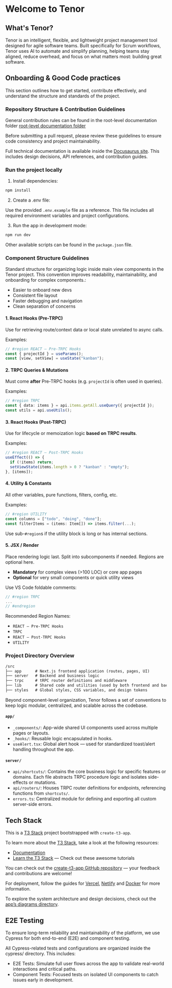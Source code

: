 # Welcome to Tenor

## What's Tenor?

Tenor is an intelligent, flexible, and lightweight project management tool designed for agile software teams.
Built specifically for Scrum workflows, Tenor uses AI to automate and simplify planning, helping teams stay aligned, reduce overhead, and focus on what matters most: building great software.

## Onboarding & Good Code practices

This section outlines how to get started, contribute effectively, and understand the structure and standards of the project.

### Repository Structure & Contribution Guidelines

General contribution rules can be found in the root-level documentation folder [root-level documentation folder](../README.md)

Before submitting a pull request, please review these guidelines to ensure code consistency and project maintainability.

Full technical documentation is available inside the [Docusaurus site](../tenor_docs/). This includes design decisions, API references, and contribution guides.

### Run the project locally

1. Install dependencies:

```bash
npm install
```

2. Create a .env file:

Use the provided `.env.example` file as a reference. This file includes all required environment variables and project configurations.

3. Run the app in development mode:

```bash
npm run dev
```

Other available scripts can be found in the `package.json` file.

### Component Structure Guidelines

Standard structure for organizing logic inside main view components in the Tenor project. This convention improves readability, maintainability, and onboarding for complex components.:

- Easier to onboard new devs
- Consistent file layout
- Faster debugging and navigation
- Clean separation of concerns

#### 1. React Hooks (Pre-TRPC)

Use for retrieving route/context data or local state unrelated to async calls.

Examples:

```ts
// #region REACT – Pre-TRPC Hooks
const { projectId } = useParams();
const [view, setView] = useState("kanban");
```

#### 2. TRPC Queries & Mutations

Must come **after** Pre-TRPC hooks (e.g. `projectId` is often used in queries).

Examples:

```ts
// #region TRPC
const { data: items } = api.items.getAll.useQuery({ projectId });
const utils = api.useUtils();
```

#### 3. React Hooks (Post-TRPC)

Use for lifecycle or memoization logic **based on TRPC results**.

Examples:

```ts
// #region REACT – Post-TRPC Hooks
useEffect(() => {
  if (!items) return;
  setViewState(items.length > 0 ? "kanban" : "empty");
}, [items]);
```

#### 4. Utility & Constants

All other variables, pure functions, filters, config, etc.

Examples:

```ts
// #region UTILITY
const columns = ["todo", "doing", "done"];
const filterItems = (items: Item[]) => items.filter(...);
```

Use sub-`#region`s if the utility block is long or has internal sections.

#### 5. JSX / Render

Place rendering logic last. Split into subcomponents if needed. Regions are optional here.

- **Mandatory** for complex views (>100 LOC) or core app pages
- **Optional** for very small components or quick utility views

Use VS Code foldable comments:

```ts
// #region TRPC
...
// #endregion
```

Recommended Region Names:

- `REACT – Pre-TRPC Hooks`
- `TRPC`
- `REACT – Post-TRPC Hooks`
- `UTILITY`

### Project Directory Overview

```txt
/src
├── app      # Next.js frontend application (routes, pages, UI)
├── server   # Backend and business logic
├── trpc     # tRPC router definitions and middleware
├── lib      # Shared code and utilities (used by both frontend and backend)
├── styles   # Global styles, CSS variables, and design tokens
```

Beyond component-level organization, Tenor follows a set of conventions to keep logic modular, centralized, and scalable across the codebase.

#### `app/`

- `_components/`: App-wide shared UI components used across multiple pages or layouts.
- `_hooks/`: Reusable logic encapsulated in hooks.
- `useAlert.tsx`: Global alert hook — used for standardized toast/alert handling throughout the app.

#### `server/`

- `api/shortcuts/`: Contains the core business logic for specific features or domains. Each file abstracts TRPC procedure logic and isolates side-effects or mutations.
- `api/routers/`: Houses TRPC router definitions for endpoints, referencing functions from `shortcuts/`.
- `errors.ts`: Centralized module for defining and exporting all custom server-side errors.

## Tech Stack

This is a [T3 Stack](https://create.t3.gg/) project bootstrapped with `create-t3-app`.

To learn more about the [T3 Stack](https://create.t3.gg/), take a look at the following resources:

- [Documentation](https://create.t3.gg/)
- [Learn the T3 Stack](https://create.t3.gg/en/faq#what-learning-resources-are-currently-available) — Check out these awesome tutorials

You can check out the [create-t3-app GitHub repository](https://github.com/t3-oss/create-t3-app) — your feedback and contributions are welcome!

For deployment, follow the guides for [Vercel](https://create.t3.gg/en/deployment/vercel), [Netlify](https://create.t3.gg/en/deployment/netlify) and [Docker](https://create.t3.gg/en/deployment/docker) for more information.

To explore the system architecture and design decisions, check out the [app’s diagrams directory](../diagrams/).

## E2E Testing

To ensure long-term reliability and maintainability of the platform, we use Cypress for both end-to-end (E2E) and component testing.

All Cypress-related tests and configurations are organized inside the cypress/ directory. This includes:

- E2E Tests: Simulate full user flows across the app to validate real-world interactions and critical paths.
- Component Tests: Focused tests on isolated UI components to catch issues early in development.
